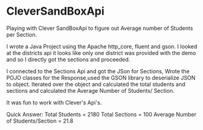 # CleverSandBoxApi
Playing with Clever SandBoxApi to figure out Average number of Students per Section.

I wrote a Java Project using the Apache http_core, fluent and gson. 
I looked at the districts api it looks like
only one district was provided with the demo and so I directly got the sections and proceeded.

I connected to the Sections Api and got the JSon for Sections, Wrote the POJO classes for the Response,used the GSON library to deserialize JSON to object.
Iterated over the object and calculated the total students and sections and calculated the Average Number of Students/ Section.

It was fun to work with Clever's Api's.

Quick Answer:
Total Students = 2180
Total Sections = 100
Average Number of Students/Section = 21.8
